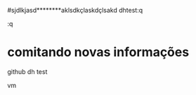 #sjdlkjasd********aklsdkçlaskdçlsakd dhtest:q

:q
# comitando novas informações

github dh test

vm
